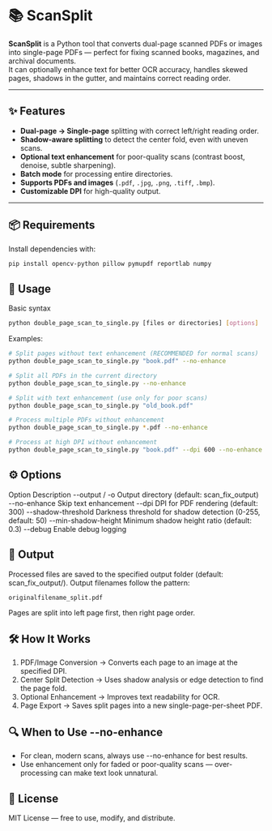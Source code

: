 # 📚 ScanSplit

**ScanSplit** is a Python tool that converts dual-page scanned PDFs or images into single-page PDFs — perfect for fixing scanned books, magazines, and archival documents.  
It can optionally enhance text for better OCR accuracy, handles skewed pages, shadows in the gutter, and maintains correct reading order.

---

## ✨ Features
- **Dual-page → Single-page** splitting with correct left/right reading order.
- **Shadow-aware splitting** to detect the center fold, even with uneven scans.
- **Optional text enhancement** for poor-quality scans (contrast boost, denoise, subtle sharpening).
- **Batch mode** for processing entire directories.
- **Supports PDFs and images** (`.pdf`, `.jpg`, `.png`, `.tiff`, `.bmp`).
- **Customizable DPI** for high-quality output.

---

## 📦 Requirements

Install dependencies with:
```bash
pip install opencv-python pillow pymupdf reportlab numpy
```

## 🚀 Usage
Basic syntax
```bash
python double_page_scan_to_single.py [files or directories] [options]
```
Examples:
```bash
# Split pages without text enhancement (RECOMMENDED for normal scans)
python double_page_scan_to_single.py "book.pdf" --no-enhance

# Split all PDFs in the current directory
python double_page_scan_to_single.py --no-enhance

# Split with text enhancement (use only for poor scans)
python double_page_scan_to_single.py "old_book.pdf"

# Process multiple PDFs without enhancement
python double_page_scan_to_single.py *.pdf --no-enhance

# Process at high DPI without enhancement
python double_page_scan_to_single.py "book.pdf" --dpi 600 --no-enhance
```

## ⚙ Options
Option	Description
--output / -o	Output directory (default: scan_fix_output)
--no-enhance	Skip text enhancement
--dpi	DPI for PDF rendering (default: 300)
--shadow-threshold	Darkness threshold for shadow detection (0-255, default: 50)
--min-shadow-height	Minimum shadow height ratio (default: 0.3)
--debug	Enable debug logging

## 📂 Output
Processed files are saved to the specified output folder (default: scan_fix_output/).
Output filenames follow the pattern:
```
originalfilename_split.pdf
```
Pages are split into left page first, then right page order.


## 🛠 How It Works
1. PDF/Image Conversion → Converts each page to an image at the specified DPI.
2. Center Split Detection → Uses shadow analysis or edge detection to find the page fold.
3. Optional Enhancement → Improves text readability for OCR.
4. Page Export → Saves split pages into a new single-page-per-sheet PDF.

## 🔍 When to Use --no-enhance
- For clean, modern scans, always use --no-enhance for best results.
- Use enhancement only for faded or poor-quality scans — over-processing can make text look unnatural.

## 📜 License
MIT License — free to use, modify, and distribute.
